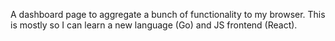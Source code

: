 A dashboard page to aggregate a bunch of functionality to my browser. This is mostly so I can learn a new language (Go) and JS frontend (React).